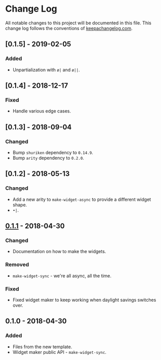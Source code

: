 # Change Log
All notable changes to this project will be documented in this file. This change log follows the conventions of [keepachangelog.com](http://keepachangelog.com/).

## [0.1.5] - 2019-02-05
### Added
- Unpartialization with `ø|` and `ø||`.

## [0.1.4] - 2018-12-17
### Fixed
- Handle various edge cases.

## [0.1.3] - 2018-09-04
### Changed
- Bump `shuriken` dependency to `0.14.9`.
- Bump `arity` dependency to `0.2.0`.

## [0.1.2] - 2018-05-13
### Changed
- Add a new arity to `make-widget-async` to provide a different widget shape.
- `•|`.

## [0.1.1] - 2018-04-30
### Changed
- Documentation on how to make the widgets.

### Removed
- `make-widget-sync` - we're all async, all the time.

### Fixed
- Fixed widget maker to keep working when daylight savings switches over.

## 0.1.0 - 2018-04-30
### Added
- Files from the new template.
- Widget maker public API - `make-widget-sync`.

[Unreleased]: https://github.com/your-name/weaving/compare/0.1.1...HEAD
[0.1.1]: https://github.com/your-name/weaving/compare/0.1.0...0.1.1

